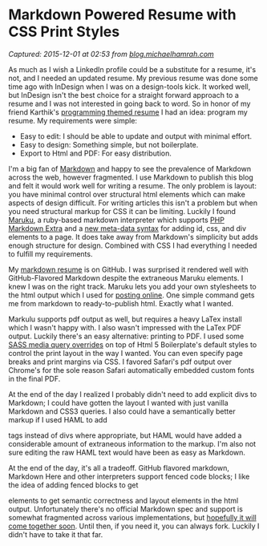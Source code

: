 # Markdown Powered Resume with CSS Print Styles

_Captured: 2015-12-01 at 02:53 from [blog.michaelhamrah.com](http://blog.michaelhamrah.com/2013/03/markdown-powered-resume-with-css-print-styles/)_

As much as I wish a LinkedIn profile could be a substitute for a resume, it's not, and I needed an updated resume. My previous resume was done some time ago with InDesign when I was on a design-tools kick. It worked well, but InDesign isn't the best choice for a straight forward approach to a resume and I was not interested in going back to word. So in honor of my friend Karthik's [programming themed resume](http://kufli.blogspot.com/2013/02/evolution-of-my-resume-karthik.html) I had an idea: program my resume. My requirements were simple:

  * Easy to edit: I should be able to update and output with minimal effort.
  * Easy to design: Something simple, but not boilerplate.
  * Export to Html and PDF: For easy distribution.

I'm a big fan of [Markdown](http://daringfireball.net/projects/markdown/syntax) and happy to see the prevalence of Markdown across the web, however fragmented. I use Markdown to publish this blog and felt it would work well for writing a resume. The only problem is layout: you have minimal control over structural html elements which can make aspects of design difficult. For writing articles this isn't a problem but when you need structural markup for CSS it can be limiting. Luckily I found [Maruku](https://github.com/bhollis/maruku), a ruby-based markdown interpreter which supports [PHP Markdown Extra](http://michelf.ca/projects/php-markdown/extra/) and a [new meta-data syntax](http://maruku.rubyforge.org/proposal.html) for adding id, css, and div elements to a page. It does take away from Markdown's simplicity but adds enough structure for design. Combined with CSS I had everything I needed to fulfill my requirements.

My [markdown resume](https://github.com/mhamrah/mlh.com/blob/master/michael-hamrah-resume.md) is on GitHub. I was surprised it rendered well with GitHub-Flavored Markdown despite the extraneous Maruku elements. I knew I was on the right track. Maruku lets you add your own stylesheets to the html output which I used for [posting online](http://www.michaelhamrah.com/michael-hamrah-resume.html). One simple command gets me from markdown to ready-to-publish html. Exactly what I wanted.

Markulu supports pdf output as well, but requires a heavy LaTex install which I wasn't happy with. I also wasn't impressed with the LaTex PDF output. Luckily there's an easy alternative: printing to PDF. I used some [SASS media query overrides](https://github.com/mhamrah/mlh.com/blob/master/scss/resume.scss) on top of Html 5 Boilerplate's default styles to control the print layout in the way I wanted. You can even specify page breaks and print margins via CSS. I favored Safari's pdf output over Chrome's for the sole reason Safari automatically embedded custom fonts in the final PDF.

At the end of the day I realized I probably didn't need to add explicit divs to Markdown; I could have gotten the layout I wanted with just vanilla Markdown and CSS3 queries. I also could have a semantically better markup if I used HAML to add

tags instead of divs where appropriate, but HAML would have added a considerable amount of extraneous information to the markup. I'm also not sure editing the raw HAML text would have been as easy as Markdown.

At the end of the day, it's all a tradeoff. GitHub flavored markdown, Markdown Here and other interpreters support fenced code blocks; I like the idea of adding fenced blocks to get

elements to get semantic correctness and layout elements in the html output. Unfortunately there's no official Markdown spec and support is somewhat fragmented across various implementations, but [hopefully it will come together soon](http://www.codinghorror.com/blog/2012/10/the-future-of-markdown.html). Until then, if you need it, you can always fork. Luckily I didn't have to take it that far.
